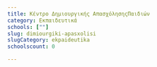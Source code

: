 ```yaml
---
title: Κέντρο Δημιουργικής ΑπασχόλησηςΠαιδιών
category: Εκπαιδευτικά
schools: [""]
slug: dimiourgiki-apasxolisi
slugCategory: ekpaideutika
schoolscount: 0

---
```




